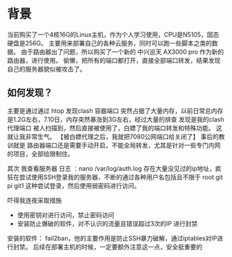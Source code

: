 
# 背景
当前购买了一个4核16G的Linux主机，作为个人学习使用，CPU是N5105，固态硬盘是256G。
主要用来部署自己的各种云服务，同时可以跑一些脚本之类的数据。
由于路由器出了问题，所以购买了一个新的 中兴巡天 AX3000 pro 作为新的路由器，进行使用。
偷懒，把所有的端口都打开，直接全部端口转发，结果发现 自己的服务器貌似被攻击了。

## 如何发现？
主要是通过通过 htop 发现clash 容器端口 突然占据了大量内存，以前日常总内存是1.2G左右，7.10日，内存突然暴涨到3G左右，经过大量的排查
发现是我的clash 代理端口 被人扫描到，然后直接被使用了，白嫖了我的端口转发和特殊功能。 这就让我非常生气。
【被白嫖代理之后，我就把7080公网端口给关闭了】
事后的教训就是 路由器端口还是需要手动开启，不能全局转发，尤其是针对一些专门内网的项目，全部给限制住。


其次 我查看服务器 日志 ：nano /var/log/auth.log 
存在大量没见过的ip地址，疯狂在尝试使用SSH登录我的服务器，不断的通过各种用户名包括且不限于 root git pi git1 这种尝试登录，然后使用弱密码进行访问。

吓得我连夜采取措施
- 使用密钥对进行访问，禁止密码访问
- 安装防止爆破的软件，对不认识的流量且错误超过3次的IP 进行封禁

安装的软件： fail2ban，他的主要作用是防止SSH暴力破解，通过iptables对IP进行封禁。
后续在部署主机的时候，一定要额外注意这一点，安全挺重要的
